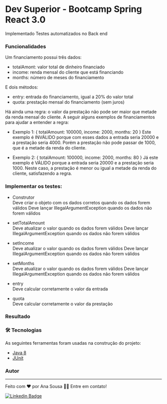 # Dev Superior - Bootcamp Spring React 3.0 

<p>Implementado Testes automatizados no Back end</p>


### Funcionalidades
Um financiamento possui três dados:
- totalAmont: valor total de dinheiro financiado
- income: renda mensal do cliente que está financiando
- months: número de meses do financiamento

E dois métodos:
- entry: entrada do financiamento, igual a 20% do valor total
- quota: prestação mensal do financiamento (sem juros)

Há ainda uma regra: o valor da prestação não pode ser maior que metade da renda mensal do cliente. A seguir alguns exemplos de financiamentos para ajudar a entender a regra:

- Exemplo 1: { totalAmount: 100000, income: 2000, months: 20 }
Este exemplo é INVÁLIDO porque com esses dados a entrada seria 20000 e a prestação seria 4000. Porém a prestação não pode passar de 1000, que é a metade da renda do cliente.

- Exemplo 2: { totalAmount: 100000, income: 2000, months: 80 }
Já este exemplo é VÁLIDO porque a entrada seria 20000 e a prestação seria 1000. Neste caso, a prestação é menor ou igual a metade da renda do cliente, satisfazendo a regra.

### Implementar os testes:

- Construtor<br>
Deve criar o objeto com os dados corretos quando os dados forem válidos
Deve lançar IllegalArgumentException quando os dados não forem válidos

- setTotalAmount<br>
Deve atualizar o valor quando os dados forem válidos
Deve lançar IllegalArgumentException quando os dados não forem válidos

- setIncome<br>
Deve atualizar o valor quando os dados forem válidos
Deve lançar IllegalArgumentException quando os dados não forem válidos

- setMonths<br>
Deve atualizar o valor quando os dados forem válidos
Deve lançar IllegalArgumentException quando os dados não forem válidos

- entry<br>
Deve calcular corretamente o valor da entrada

- quota<br>
Deve calcular corretamente o valor da prestação

### Resultado
















### 🛠 Tecnologias

As seguintes ferramentas foram usadas na construção do projeto:

- [Java 8](https://www.oracle.com/br/java/technologies/javase/javase-jdk8-downloads.html)
- [JUnit]() 

### Autor
---
Feito com ❤️ por Ana Sousa 👋🏽 Entre em contato!

[![Linkedin Badge](https://img.shields.io/badge/-Ana-blue?style=flat-square&logo=Linkedin&logoColor=white&link=https://www.linkedin.com/in/ana-sousa-1841a6104/)](https://www.linkedin.com/in/ana-sousa-1841a6104/)

